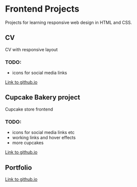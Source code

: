 # Frontend Projects 

Projects for learning responsive web design in HTML and CSS.

## CV 

CV with responsive layout

### TODO:

- icons for social media links

[Link to github.io](https://robotsson.github.io/cv/index.html)

## Cupcake Bakery project

Cupcake store frontend

### TODO:  

- icons for social media links etc
- working links and hover effects
- more cupcakes

[Link to github.io](https://robotsson.github.io/cakery/index.html)

## Portfolio

[Link to github.io](https://robotsson.github.io/portfolio/index.html)
